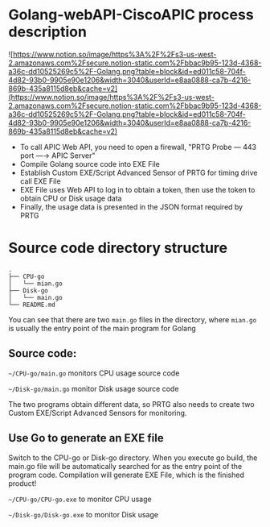 # Golang-webAPI-CiscoAPIC process description

![https://www.notion.so/image/https%3A%2F%2Fs3-us-west-2.amazonaws.com%2Fsecure.notion-static.com%2Fbbac9b95-123d-4368-a36c-dd10525269c5%2F-Golang.png?table=block&id=ed011c58-704f-4d82-93b0-9905e90e1206&width=3040&userId=e8aa0888-ca7b-4216-869b-435a8115d8eb&cache=v2](https://www.notion.so/image/https%3A%2F%2Fs3-us-west-2.amazonaws.com%2Fsecure.notion-static.com%2Fbbac9b95-123d-4368-a36c-dd10525269c5%2F-Golang.png?table=block&id=ed011c58-704f-4d82-93b0-9905e90e1206&width=3040&userId=e8aa0888-ca7b-4216-869b-435a8115d8eb&cache=v2)

- To call APIC Web API, you need to open a firewall, "PRTG Probe — 443 port —→ APIC Server"
- Compile Golang source code into EXE File
- Establish Custom EXE/Script Advanced Sensor of PRTG for timing drive call EXE File
- EXE File uses Web API to log in to obtain a token, then use the token to obtain CPU or Disk usage data
- Finally, the usage data is presented in the JSON format required by PRTG

# Source code directory structure

```
.
├── CPU-go
│   └── mian.go
├── Disk-go
│   └── main.go
└── README.md
```

You can see that there are two `main.go` files in the directory, where `mian.go` is usually the entry point of the main program for Golang

## Source code:

`~/CPU-go/main.go` monitors CPU usage source code

`~/Disk-go/main.go` monitor Disk usage source code

The two programs obtain different data, so PRTG also needs to create two Custom EXE/Script Advanced Sensors for monitoring.

## Use Go to generate an EXE file

Switch to the CPU-go or Disk-go directory. When you execute go build, the main.go file will be automatically searched for as the entry point of the program code. Compilation will generate EXE File, which is the finished product!

`~/CPU-go/CPU-go.exe` to monitor CPU usage

`~/Disk-go/Disk-go.exe` to monitor Disk usage
